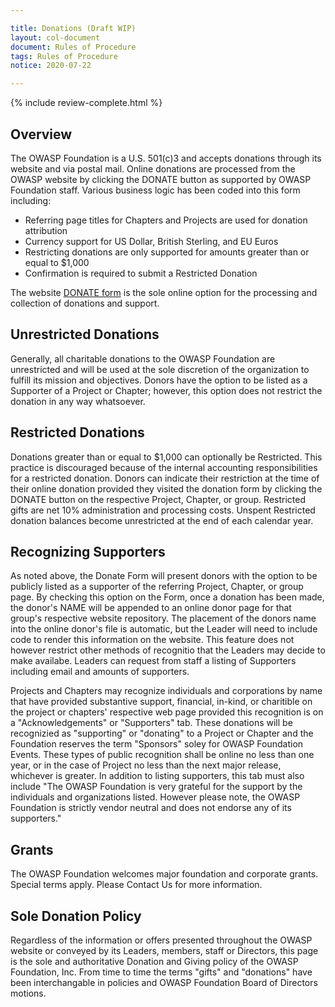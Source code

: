 ```yaml
---

title: Donations (Draft WIP)
layout: col-document
document: Rules of Procedure
tags: Rules of Procedure
notice: 2020-07-22

---
```


{% include review-complete.html %}

## Overview
The OWASP Foundation is a U.S. 501(c)3 and accepts donations through its website and via postal mail. Online donations are processed from the OWASP website by clicking the DONATE button as supported by OWASP Foundation staff. Various business logic has been coded into this form including:

- Referring page titles for Chapters and Projects are used for donation attribution
- Currency support for US Dollar, British Sterling, and EU Euros
- Restricting donations are only supported for amounts greater than or equal to $1,000
- Confirmation is required to submit a Restricted Donation

The website [DONATE form](/donate) is the sole online option for the processing and collection of donations and support.

## Unrestricted Donations

Generally, all charitable donations to the OWASP Foundation are unrestricted and will be used at the sole discretion of the organization to fulfill its mission and objectives. Donors have the option to be listed as a Supporter of a Project or Chapter; however, this option does not restrict the donation in any way whatsoever.

## Restricted Donations

Donations greater than or equal to $1,000 can optionally be Restricted. This practice is discouraged because of the internal accounting responsibilities for a restricted donation. Donors can indicate their restriction at the time of their online donation provided they visited the donation form by clicking the DONATE button on the respective Project, Chapter, or group. Restricted gifts are net 10% administration and processing costs. Unspent Restricted donation balances become unrestricted at the end of each calendar year.


## Recognizing Supporters

As noted above, the Donate Form will present donors with the option to be publicly listed as a supporter of the referring Project, Chapter, or group page. By checking this option on the Form, once a donation has been made, the donor's NAME will be appended to an online donor page for that group's respective website repository. The placement of the donors name into the online donor's file is automatic, but the  Leader will need to include code to render this information on the website. This feature does not however restrict other methods of recognitio that the Leaders may decide to make availabe. Leaders can request from staff a listing of Supporters including email and amounts of supporters.

Projects and Chapters may recognize individuals and corporations by name that have provided substantive support, financial, in-kind, or charitible on the project or chapters' respective web page provided this recognition is on a "Acknowledgements" or "Supporters" tab. These donations will be recognizied as "supporting" or "donating" to a Project or Chapter and the Foundation reserves the term "Sponsors" soley for OWASP Foundation Events. These types of public recognition shall be online no less than one year, or in the case of Project no less than the next major release, whichever is greater. In addition to listing supporters, this tab must also include "The OWASP Foundation is very grateful for the support by the individuals and organizations listed. However please note, the OWASP Foundation is strictly vendor neutral and does not endorse any of its supporters."

## Grants

The OWASP Foundation welcomes major foundation and corporate grants. Special terms apply. Please Contact Us for more information.

## Sole Donation Policy

Regardless of the information or offers presented throughout the OWASP website or conveyed by its Leaders, members, staff or Directors, this page is the sole and authoritative Donation and Giving policy of the OWASP Foundation, Inc. From time to time the terms "gifts" and "donations" have been interchangable in policies and OWASP Foundation Board of Directors motions.

